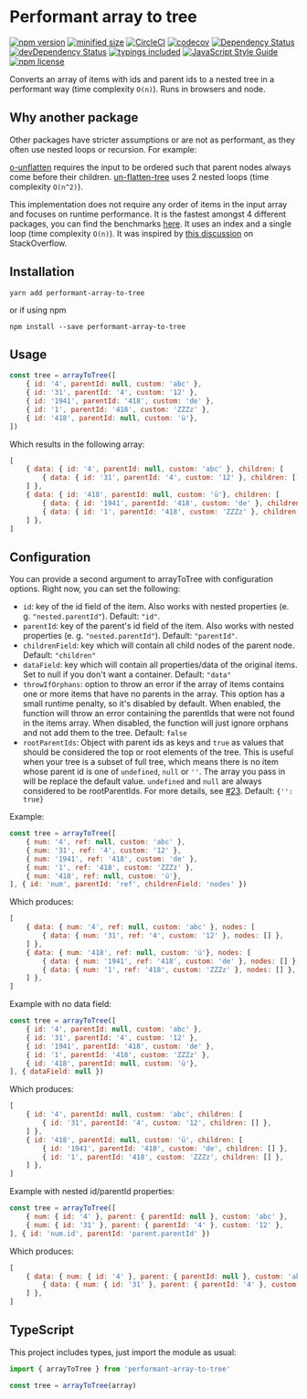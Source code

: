 # Performant array to tree

[![npm version](https://img.shields.io/npm/v/performant-array-to-tree.svg)](https://www.npmjs.com/package/performant-array-to-tree)
[![minified size](https://img.shields.io/badge/minified_size-1.7_kb-brightgreen.svg)](https://github.com/philipstanislaus/performant-array-to-tree/blob/main/build/arrayToTree.min.js)
[![CircleCI](https://circleci.com/gh/philipstanislaus/performant-array-to-tree/tree/main.svg?style=shield&circle-token=01828caf71908b915230609847a12272cc80c54d)](https://circleci.com/gh/philipstanislaus/performant-array-to-tree/tree/main)
[![codecov](https://codecov.io/gh/philipstanislaus/performant-array-to-tree/branch/main/graph/badge.svg?token=qgGKoJkCVC)](https://codecov.io/gh/philipstanislaus/performant-array-to-tree)
[![Dependency Status](https://david-dm.org/philipstanislaus/performant-array-to-tree.svg)](https://david-dm.org/philipstanislaus/performant-array-to-tree)
[![devDependency Status](https://david-dm.org/philipstanislaus/performant-array-to-tree/dev-status.svg)](https://david-dm.org/philipstanislaus/performant-array-to-tree?type=dev)
[![typings included](https://img.shields.io/badge/typings-included-brightgreen.svg)](#typescript)
[![JavaScript Style Guide](https://img.shields.io/badge/code_style-standard-brightgreen.svg)](https://standardjs.com)
[![npm license](https://img.shields.io/npm/l/performant-array-to-tree.svg)](https://www.npmjs.com/package/performant-array-to-tree)

Converts an array of items with ids and parent ids to a nested tree in a performant way (time complexity `O(n)`). Runs in browsers and node.

## Why another package

Other packages have stricter assumptions or are not as performant, as they often use nested loops or recursion. For example:

[o-unflatten](https://www.npmjs.com/package/o-unflatten) requires the input to be ordered such that parent nodes always come before their children.
[un-flatten-tree](https://www.npmjs.com/package/un-flatten-tree) uses 2 nested loops (time complexity `O(n^2)`).

This implementation does not require any order of items in the input array and focuses on runtime performance. It is the fastest amongst 4 different packages, you can find the benchmarks [here](https://github.com/philipstanislaus/array-to-tree-benchmarks). It uses an index and a single loop (time complexity `O(n)`). It was inspired by [this discussion](http://stackoverflow.com/questions/444296/how-to-efficiently-build-a-tree-from-a-flat-structure) on StackOverflow.

## Installation

`yarn add performant-array-to-tree`

or if using npm

`npm install --save performant-array-to-tree`

## Usage

```js
const tree = arrayToTree([
    { id: '4', parentId: null, custom: 'abc' },
    { id: '31', parentId: '4', custom: '12' },
    { id: '1941', parentId: '418', custom: 'de' },
    { id: '1', parentId: '418', custom: 'ZZZz' },
    { id: '418', parentId: null, custom: 'ü'},
])
```

Which results in the following array:

```js
[
    { data: { id: '4', parentId: null, custom: 'abc' }, children: [
        { data: { id: '31', parentId: '4', custom: '12' }, children: [] },
    ] },
    { data: { id: '418', parentId: null, custom: 'ü'}, children: [
        { data: { id: '1941', parentId: '418', custom: 'de' }, children: [] },
        { data: { id: '1', parentId: '418', custom: 'ZZZz' }, children: [] },
    ] },
]
```

## Configuration

You can provide a second argument to arrayToTree with configuration options. Right now, you can set the following:

- `id`: key of the id field of the item. Also works with nested properties (e. g. `"nested.parentId"`). Default: `"id"`.
- `parentId`: key of the parent's id field of the item. Also works with nested properties (e. g. `"nested.parentId"`). Default: `"parentId"`.
- `childrenField`: key which will contain all child nodes of the parent node. Default: `"children"`
- `dataField`: key which will contain all properties/data of the original items. Set to null if you don't want a container. Default: `"data"`
- `throwIfOrphans`: option to throw an error if the array of items contains one or more items that have no parents in the array. This option has a small runtime penalty, so it's disabled by default. When enabled, the function will throw an error containing the parentIds that were not found in the items array. When disabled, the function will just ignore orphans and not add them to the tree. Default: `false`
- `rootParentIds`: Object with parent ids as keys and `true` as values that should be considered the top or root elements of the tree. This is useful when your tree is a subset of full tree, which means there is no item whose parent id is one of `undefined`, `null` or `''`. The array you pass in will be replace the default value. `undefined` and `null` are always considered to be rootParentIds. For more details, see [#23](https://github.com/philipstanislaus/performant-array-to-tree/issues/23). Default: `{'': true}`

Example:


```js
const tree = arrayToTree([
    { num: '4', ref: null, custom: 'abc' },
    { num: '31', ref: '4', custom: '12' },
    { num: '1941', ref: '418', custom: 'de' },
    { num: '1', ref: '418', custom: 'ZZZz' },
    { num: '418', ref: null, custom: 'ü'},
], { id: 'num', parentId: 'ref', childrenField: 'nodes' })
```

Which produces:

```js
[
    { data: { num: '4', ref: null, custom: 'abc' }, nodes: [
        { data: { num: '31', ref: '4', custom: '12' }, nodes: [] },
    ] },
    { data: { num: '418', ref: null, custom: 'ü'}, nodes: [
        { data: { num: '1941', ref: '418', custom: 'de' }, nodes: [] },
        { data: { num: '1', ref: '418', custom: 'ZZZz' }, nodes: [] },
    ] },
]
```

Example with no data field:

```js
const tree = arrayToTree([
    { id: '4', parentId: null, custom: 'abc' },
    { id: '31', parentId: '4', custom: '12' },
    { id: '1941', parentId: '418', custom: 'de' },
    { id: '1', parentId: '418', custom: 'ZZZz' },
    { id: '418', parentId: null, custom: 'ü'},
], { dataField: null })
```

Which produces:

```js
[
    { id: '4', parentId: null, custom: 'abc', children: [
        { id: '31', parentId: '4', custom: '12', children: [] },
    ] },
    { id: '418', parentId: null, custom: 'ü', children: [
        { id: '1941', parentId: '418', custom: 'de', children: [] },
        { id: '1', parentId: '418', custom: 'ZZZz', children: [] },
    ] },
]
```

Example with nested id/parentId properties:

```js
const tree = arrayToTree([
    { num: { id: '4' }, parent: { parentId: null }, custom: 'abc' },
    { num: { id: '31' }, parent: { parentId: '4' }, custom: '12' },
], { id: 'num.id', parentId: 'parent.parentId' })
```

Which produces:

```js
[
    { data: { num: { id: '4' }, parent: { parentId: null }, custom: 'abc' }, children: [
        { data: { num: { id: '31' }, parent: { parentId: '4' }, custom: '12' }, children: [] },
    ] },
]
```

## TypeScript

This project includes types, just import the module as usual:

```ts
import { arrayToTree } from 'performant-array-to-tree'

const tree = arrayToTree(array)
```
